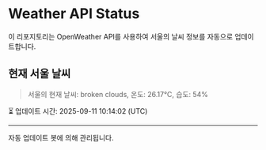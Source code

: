 
# Weather API Status

이 리포지토리는 OpenWeather API를 사용하여 서울의 날씨 정보를 자동으로 업데이트합니다.

## 현재 서울 날씨
> 서울의 현재 날씨: broken clouds, 온도: 26.17°C, 습도: 54%

⏳ 업데이트 시간: 2025-09-11 10:14:02 (UTC)

---
자동 업데이트 봇에 의해 관리됩니다.
